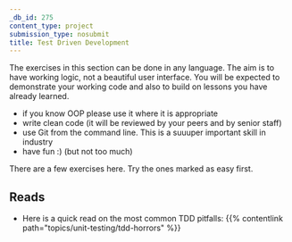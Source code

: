 ```yaml
---
_db_id: 275
content_type: project
submission_type: nosubmit
title: Test Driven Development
---
```


The exercises in this section can be done in any language. The aim is to have working logic, not a beautiful user interface. You will be expected to demonstrate your working code and also to build on lessons you have already learned.

- if you know OOP please use it where it is appropriate
- write clean code (it will be reviewed by your peers and by senior staff)
- use Git from the command line. This is a suuuper important skill in industry
- have fun :) (but not too much)

There are a few exercises here. Try the ones marked as easy first.

## Reads

- Here is a quick read on the most common TDD pitfalls: {{% contentlink path="topics/unit-testing/tdd-horrors" %}}